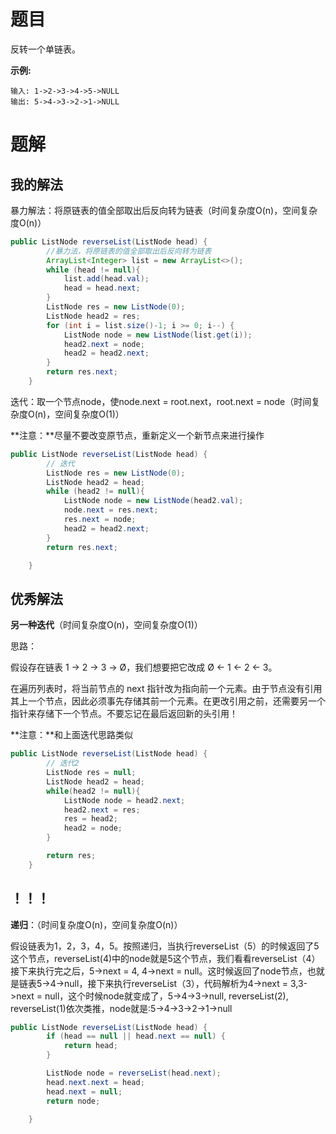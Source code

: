 # 题目



反转一个单链表。

**示例:**

```
输入: 1->2->3->4->5->NULL
输出: 5->4->3->2->1->NULL
```



# 题解

## 我的解法

暴力解法：将原链表的值全部取出后反向转为链表（时间复杂度O(n)，空间复杂度O(n)）

```java
public ListNode reverseList(ListNode head) {
        //暴力法，将原链表的值全部取出后反向转为链表
        ArrayList<Integer> list = new ArrayList<>();
        while (head != null){
            list.add(head.val);
            head = head.next;
        }
        ListNode res = new ListNode(0);
        ListNode head2 = res;
        for (int i = list.size()-1; i >= 0; i--) {
            ListNode node = new ListNode(list.get(i));
            head2.next = node;
            head2 = head2.next;
        }
        return res.next;
    }
```

迭代：取一个节点node，使node.next = root.next，root.next = node（时间复杂度O(n)，空间复杂度O(1)）

**注意：**尽量不要改变原节点，重新定义一个新节点来进行操作 

```java
public ListNode reverseList(ListNode head) {
        // 迭代
        ListNode res = new ListNode(0);
        ListNode head2 = head;
        while (head2 != null){
            ListNode node = new ListNode(head2.val);
            node.next = res.next;
            res.next = node;
            head2 = head2.next;
        }
        return res.next;

    }
```



## 优秀解法

**另一种迭代**（时间复杂度O(n)，空间复杂度O(1)）

思路：

假设存在链表 1 → 2 → 3 → Ø，我们想要把它改成 Ø ← 1 ← 2 ← 3。

在遍历列表时，将当前节点的 next 指针改为指向前一个元素。由于节点没有引用其上一个节点，因此必须事先存储其前一个元素。在更改引用之前，还需要另一个指针来存储下一个节点。不要忘记在最后返回新的头引用！

**注意：**和上面迭代思路类似

```java
public ListNode reverseList(ListNode head) {
        // 迭代2
        ListNode res = null;
        ListNode head2 = head;
        while(head2 != null){
            ListNode node = head2.next;
            head2.next = res;
            res = head2;
            head2 = node;
        }

        return res;
    }
```

## **！！！**

**递归**：（时间复杂度O(n)，空间复杂度O(n)）

假设链表为1，2，3，4，5。按照递归，当执行reverseList（5）的时候返回了5这个节点，reverseList(4)中的node就是5这个节点，我们看看reverseList（4）接下来执行完之后，5->next = 4, 4->next = null。这时候返回了node节点，也就是链表5->4->null，接下来执行reverseList（3），代码解析为4->next = 3,3->next = null，这个时候node就变成了，5->4->3->null, reverseList(2), reverseList(1)依次类推，node就是:5->4->3->2->1->null

```java
public ListNode reverseList(ListNode head) {
        if (head == null || head.next == null) {
            return head;
        }

        ListNode node = reverseList(head.next);
        head.next.next = head;
        head.next = null;
        return node;

    }
```





